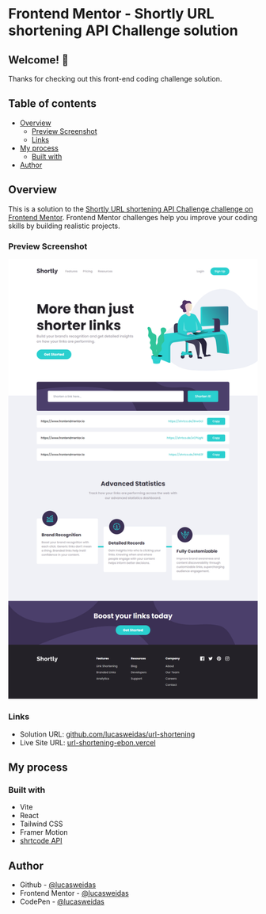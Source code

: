 # Frontend Mentor - Shortly URL shortening API Challenge solution

## Welcome! 👋

Thanks for checking out this front-end coding challenge solution.

## Table of contents

- [Overview](#overview)
  - [Preview Screenshot](#preview-screenshot)
  - [Links](#links)
- [My process](#my-process)
  - [Built with](#built-with)
- [Author](#author)

## Overview

This is a solution to the [Shortly URL shortening API Challenge challenge on Frontend Mentor](https://www.frontendmentor.io/challenges/url-shortening-api-landing-page-2ce3ob-G). Frontend Mentor challenges help you improve your coding skills by building realistic projects.

### Preview Screenshot

![Preview for the URL shortening API](./preview/desktop-preview.png)

### Links

- Solution URL: [github.com/lucasweidas/url-shortening](https://github.com/lucasweidas/url-shortening)
- Live Site URL: [url-shortening-ebon.vercel](https://url-shortening-ebon.vercel.app/)

## My process

### Built with

- Vite
- React
- Tailwind CSS
- Framer Motion
- [shrtcode API](https://app.shrtco.de/)

## Author

- Github - [@lucasweidas](https://github.com/LucasWeidas)
- Frontend Mentor - [@lucasweidas](https://www.frontendmentor.io/profile/lucasweidas)
- CodePen - [@lucasweidas](https://codepen.io/lucasweidas)
